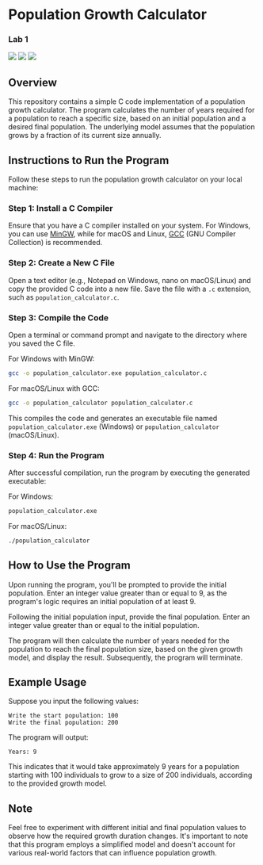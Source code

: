 # Population Growth Calculator
### Lab 1
<p>
    <img src="https://img.shields.io/static/v1?label=CS50&message=Havard&color=red&style=for-the-badge&logo="/>
    <img src="http://img.shields.io/static/v1?label=STATUS&message=completed&color=success&style=for-the-badge&"/>
    <img src="http://img.shields.io/static/v1?label=IDEA&message=INTELLIJ&color=bi=success&style=for-the-badge&"/>
</p>


## Overview

This repository contains a simple C code implementation of a population growth calculator. The program calculates the
number of years required for a population to reach a specific size, based on an initial population and a desired final
population. The underlying model assumes that the population grows by a fraction of its current size annually.

## Instructions to Run the Program

Follow these steps to run the population growth calculator on your local machine:

### Step 1: Install a C Compiler

Ensure that you have a C compiler installed on your system. For Windows, you can use [MinGW](http://www.mingw.org/),
while for macOS and Linux, [GCC](https://gcc.gnu.org/) (GNU Compiler Collection) is recommended.

### Step 2: Create a New C File

Open a text editor (e.g., Notepad on Windows, nano on macOS/Linux) and copy the provided C code into a new file. Save
the file with a `.c` extension, such as `population_calculator.c`.

### Step 3: Compile the Code

Open a terminal or command prompt and navigate to the directory where you saved the C file.

For Windows with MinGW:

```bash
gcc -o population_calculator.exe population_calculator.c
```

For macOS/Linux with GCC:

```bash
gcc -o population_calculator population_calculator.c
```

This compiles the code and generates an executable file named `population_calculator.exe` (Windows)
or `population_calculator` (macOS/Linux).

### Step 4: Run the Program

After successful compilation, run the program by executing the generated executable:

For Windows:

```bash
population_calculator.exe
```

For macOS/Linux:

```bash
./population_calculator
```

## How to Use the Program

Upon running the program, you'll be prompted to provide the initial population. Enter an integer value greater than or
equal to 9, as the program's logic requires an initial population of at least 9.

Following the initial population input, provide the final population. Enter an integer value greater than or equal to
the initial population.

The program will then calculate the number of years needed for the population to reach the final population size, based
on the given growth model, and display the result. Subsequently, the program will terminate.

## Example Usage

Suppose you input the following values:

```
Write the start population: 100
Write the final population: 200
```

The program will output:

```
Years: 9
```

This indicates that it would take approximately 9 years for a population starting with 100 individuals to grow to a size
of 200 individuals, according to the provided growth model.

## Note

Feel free to experiment with different initial and final population values to observe how the required growth duration
changes. It's important to note that this program employs a simplified model and doesn't account for various real-world
factors that can influence population growth.
